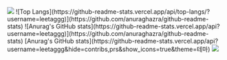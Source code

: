 <img src="https://capsule-render.vercel.app/api?type=모양&color=색상코드&height=높이&section=header&text=텍스트&fontSize=텍스트크기" />
![Top Langs](https://github-readme-stats.vercel.app/api/top-langs/?username=leetaggg)](https://github.com/anuraghazra/github-readme-stats)
![Anurag's GitHub stats](https://github-readme-stats.vercel.app/api?username=leetaggg)](https://github.com/anuraghazra/github-readme-stats)
[Anurag's GitHub stats](https://github-readme-stats.vercel.app/api?username=leetaggg&hide=contribs,prs&show_icons=true&theme=테마)
<img src="https://capsule-render.vercel.app/api?type=모양&color=색상코드&height=높이&section=footer&text=텍스트&fontSize=텍스트크기" />
